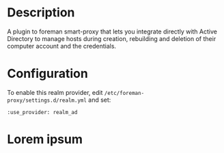 # Description
A plugin to foreman smart-proxy that lets you 
integrate directly with Active Directory to manage hosts
during creation, rebuilding and deletion of their 
computer account and the credentials.

# Configuration

To enable this realm provider, edit `/etc/foreman-proxy/settings.d/realm.yml` and set:

    :use_provider: realm_ad
    

# Lorem ipsum
